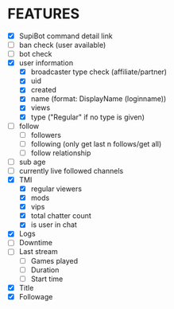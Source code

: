 # FEATURES
- [x] SupiBot command detail link
- [ ] ban check (user available)
- [ ] bot check
- [x] user information
  - [x] broadcaster type check (affiliate/partner)
  - [x] uid
  - [x] created
  - [x] name (format: DisplayName (loginname))
  - [x] views
  - [x] type ("Regular" if no type is given)
- [ ] follow
  - [ ] followers
  - [ ] following (only get last n follows/get all)
  - [ ] follow relationship
- [ ] sub age
- [ ] currently live followed channels
- [x] TMI
  - [x] regular viewers
  - [x] mods
  - [x] vips
  - [x] total chatter count
  - [x] is user in chat
- [x] Logs
- [ ] Downtime
- [ ] Last stream
  - [ ] Games played
  - [ ] Duration
  - [ ] Start time
- [x] Title
- [x] Followage